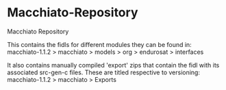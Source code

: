 # Macchiato-Repository
Macchiato Repository


This contains the fidls for different modules they can be found in:
macchiato-1.1.2 > macchiato > models > org > endurosat > interfaces

It also contains manually compiled 'export' zips that contain the fidl with its associated src-gen-c files. These are titled respective to versioning:
macchiato-1.1.2 > macchiato > Exports
